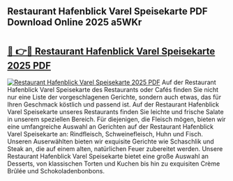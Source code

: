 ## Restaurant Hafenblick Varel Speisekarte PDF Download Online 2025 a5WKr

# <h2><a href="http://gcbpm94.nevu.top/?p=Restaurant+Hafenblick+Varel+Speisekarte">🔗 👉🔴 Restaurant Hafenblick Varel Speisekarte 2025 PDF</a></h2>

[![Restaurant Hafenblick Varel Speisekarte 2025 PDF](https://i.imgur.com/dBaPXMq.png)](http://gcbpm94.nevu.top/?p=Restaurant+Hafenblick+Varel+Speisekarte)
Auf der Restaurant Hafenblick Varel Speisekarte des Restaurants oder Cafés finden Sie nicht nur eine Liste der vorgeschlagenen Gerichte, sondern auch etwas, das für Ihren Geschmack köstlich und passend ist. Auf der Restaurant Hafenblick Varel Speisekarte unseres Restaurants finden Sie leichte und frische Salate in unserem speziellen Bereich. Für diejenigen, die Fleisch mögen, bieten wir eine umfangreiche Auswahl an Gerichten auf der Restaurant Hafenblick Varel Speisekarte an: Rindfleisch, Schweinefleisch, Huhn und Fisch. Unseren Auserwählten bieten wir exquisite Gerichte wie Schaschlik und Steak an, die auf einem alten, natürlichen Feuer zubereitet werden. Unsere Restaurant Hafenblick Varel Speisekarte bietet eine große Auswahl an Desserts, von klassischen Torten und Kuchen bis hin zu exquisiten Crème Brûlée und Schokoladenbonbons.
